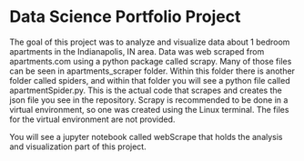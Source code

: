 # Data Science Portfolio Project
The goal of this project was to analyze and visualize data about 1 bedroom apartments in the Indianapolis, IN area. Data was web scraped from apartments.com using a python package called scrapy. Many of those files can be seen in apartments_scraper folder. Within this folder there is another folder called spiders, and within that folder you will see a python file called apartmentSpider.py. This is the actual code that scrapes and creates the json file you see in the repository. Scrapy is recommended to be done in a virtual environment, so one was created using the Linux terminal. The files for the virtual environment are not provided.

You will see a jupyter notebook called webScrape that holds the analysis and visualization part of this project.
